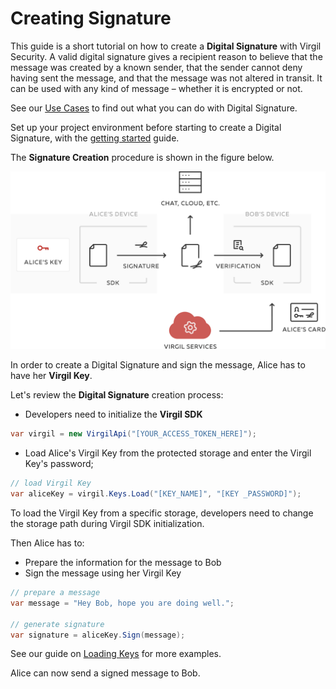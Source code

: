# Creating Signature

This guide is a short tutorial on how to create a **Digital Signature** with Virgil Security. A valid digital signature gives a recipient reason to believe that the message was created by a known sender, that the sender cannot deny having sent the message, and that the message was not altered in transit. It can be used with any kind of message – whether it is encrypted or not.

See our [Use Cases](/docs/get-started) to find out what you can do with Digital Signature.

Set up your project environment before starting to create a Digital Signature, with the [getting started](/docs/guides/configuration/client.md) guide.

The **Signature Creation** procedure is shown in the figure below.

![Virgil Signature Intro](/docs/img/Signature_introduction.png "Create Signature")

In order to create a Digital Signature and sign the message, Alice has to have her **Virgil Key**.


Let's review the **Digital Signature** creation process:

- Developers need to initialize the **Virgil SDK**

```cs
var virgil = new VirgilApi("[YOUR_ACCESS_TOKEN_HERE]");
```

- Load Alice's Virgil Key from the protected storage and enter the Virgil Key's password;

```cs
// load Virgil Key
var aliceKey = virgil.Keys.Load("[KEY_NAME]", "[KEY _PASSWORD]");
```

To load the Virgil Key  from a specific storage, developers need to change the storage path during Virgil SDK initialization.

Then Alice has to:
- Prepare the information for the message to Bob
- Sign the message using her Virgil Key

```cs
// prepare a message
var message = "Hey Bob, hope you are doing well.";

// generate signature
var signature = aliceKey.Sign(message);
```

See our guide on [Loading Keys](/docs/guides/virgil-key/loading.md) for more examples.

Alice can now send a signed message to Bob.
